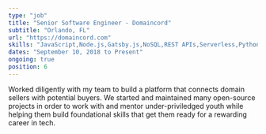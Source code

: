 ```yaml
---
type: "job"
title: "Senior Software Engineer - Domaincord"
subtitle: "Orlando, FL"
url: "https://domaincord.com"
skills: "JavaScript,Node.js,Gatsby.js,NoSQL,REST APIs,Serverless,Python"
dates: "September 10, 2018 to Present"
ongoing: true
position: 6
---
```

Worked diligently with my team to build a platform that connects domain sellers with potential buyers. We started and maintained many open-source projects in order to work with and mentor under-priviledged youth while helping them build foundational skills that get them ready for a rewarding career in tech.